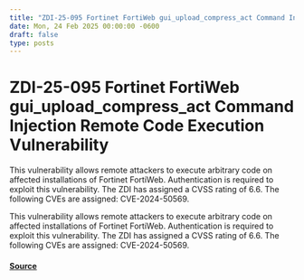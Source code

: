```yaml
---
title: "ZDI-25-095 Fortinet FortiWeb gui_upload_compress_act Command Injection Remote Code Execution Vulnerability"
date: Mon, 24 Feb 2025 00:00:00 -0600
draft: false
type: posts
---
```

# ZDI-25-095 Fortinet FortiWeb gui_upload_compress_act Command Injection Remote Code Execution Vulnerability





This vulnerability allows remote attackers to execute arbitrary code on affected installations of Fortinet FortiWeb. Authentication is required to exploit this vulnerability. The ZDI has assigned a CVSS rating of 6.6. The following CVEs are assigned: CVE-2024-50569.

This vulnerability allows remote attackers to execute arbitrary code on affected installations of Fortinet FortiWeb. Authentication is required to exploit this vulnerability. The ZDI has assigned a CVSS rating of 6.6. The following CVEs are assigned: CVE-2024-50569.

#### [Source](http://www.zerodayinitiative.com/advisories/ZDI-25-095/)

